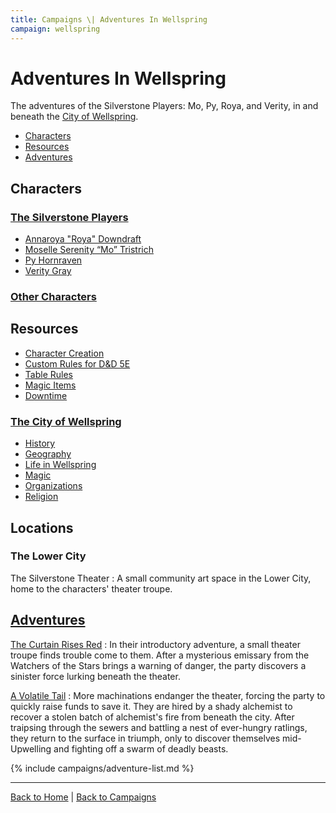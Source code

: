 ```yaml
---
title: Campaigns \| Adventures In Wellspring
campaign: wellspring
---
```


# Adventures In Wellspring

The adventures of the Silverstone Players: Mo, Py, Roya, and Verity, in and beneath the [City of Wellspring]({{site.baseurl}}/settings/wellspring).

- [Characters](#characters)
- [Resources](#resources)
- [Adventures](#adventures)

## Characters

### [The Silverstone Players](./characters)

- [Annaroya "Roya" Downdraft](./characters#annaroya-roya-downdraft)
- [Moselle Serenity “Mo” Tristrich](./characters#moselle-serenity-mo-tristrich)
- [Py Hornraven](./characters#py-hornraven)
- [Verity Gray](./characters#verity-gray)

### [Other Characters](./characters#other-characters)

## Resources

- [Character Creation](./character-creation)
- [Custom Rules for D&D 5E]({{site.baseurl}}/systems/5e)
- [Table Rules](./table-rules)
- [Magic Items](./magic-items)
- [Downtime]({{site.baseurl}}/systems/5e/downtime)
<!-- - [Organizations, Contacts, And Reputation] -->

### [The City of Wellspring]({{site.baseurl}}/settings/wellspring)

- [History]({{site.baseurl}}/settings/wellspring/history)
- [Geography]({{site.baseurl}}/settings/wellspring/geography)
- [Life in Wellspring]({{site.baseurl}}/settings/wellspring/life)
- [Magic]({{site.baseurl}}/settings/wellspring/magic)
- [Organizations]({{site.baseurl}}/settings/wellspring/organizations)
- [Religion]({{site.baseurl}}/settings/wellspring/religion)

## Locations

### The Lower City

The Silverstone Theater
: A small community art space in the Lower City, home to the characters' theater troupe.

## [Adventures]({{site.baseurl}}/campaigns/wellspring/adventures/)

[The Curtain Rises Red]({{site.baseurl}}/campaigns/wellspring/adventures/the-curtain-rises-red)
: In their introductory adventure, a small theater troupe finds trouble come to them. After a mysterious emissary from the Watchers of the Stars brings a warning of danger, the party discovers a sinister force lurking beneath the theater.

[A Volatile Tail]({{site.baseurl}}/campaigns/wellspring/adventures/a-volatile-tail)
: More machinations endanger the theater, forcing the party to quickly raise funds to save it. They are hired by a shady alchemist to recover a stolen batch of alchemist's fire from beneath the city. After traipsing through the sewers and battling a nest of ever-hungry ratlings, they return to the surface in triumph, only to discover themselves mid-Upwelling and fighting off a swarm of deadly beasts.

{% include campaigns/adventure-list.md %}

---

[Back to Home]({{site.baseurl}}/)
|
[Back to Campaigns]({{site.baseurl}}/campaigns)
